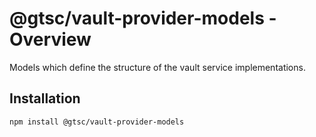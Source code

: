 # @gtsc/vault-provider-models - Overview

Models which define the structure of the vault service implementations.

## Installation

```shell
npm install @gtsc/vault-provider-models
```
